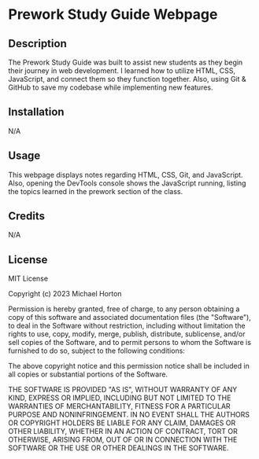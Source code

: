 # Prework Study Guide Webpage

## Description

The Prework Study Guide was built to assist new students as they begin their journey in web development. 
I learned how to utilize HTML, CSS, JavaScript, and connect them so they function together. 
Also, using Git & GitHub to save my codebase while implementing new features.

## Installation

N/A

## Usage

This webpage displays notes regarding HTML, CSS, Git, and JavaScript. Also, opening the DevTools console shows the JavaScript running, listing the topics learned in the prework section of the class. 

## Credits

N/A

## License

MIT License

Copyright (c) 2023 Michael Horton

Permission is hereby granted, free of charge, to any person obtaining a copy
of this software and associated documentation files (the "Software"), to deal
in the Software without restriction, including without limitation the rights
to use, copy, modify, merge, publish, distribute, sublicense, and/or sell
copies of the Software, and to permit persons to whom the Software is
furnished to do so, subject to the following conditions:

The above copyright notice and this permission notice shall be included in all
copies or substantial portions of the Software.

THE SOFTWARE IS PROVIDED "AS IS", WITHOUT WARRANTY OF ANY KIND, EXPRESS OR
IMPLIED, INCLUDING BUT NOT LIMITED TO THE WARRANTIES OF MERCHANTABILITY,
FITNESS FOR A PARTICULAR PURPOSE AND NONINFRINGEMENT. IN NO EVENT SHALL THE
AUTHORS OR COPYRIGHT HOLDERS BE LIABLE FOR ANY CLAIM, DAMAGES OR OTHER
LIABILITY, WHETHER IN AN ACTION OF CONTRACT, TORT OR OTHERWISE, ARISING FROM,
OUT OF OR IN CONNECTION WITH THE SOFTWARE OR THE USE OR OTHER DEALINGS IN THE
SOFTWARE.
